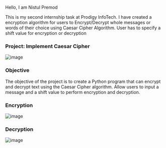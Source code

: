 Hello, I am Nistul Premod

This is my second internship task at Prodigy InfoTech. I have created a encryption algorithm for users to Encrypt/Decrypt whole messages or words of their choice using Caesar Cipher Algorithm. User has to specify a shift value for encryption or decryption


### Project: Implement Caesar Cipher
![image](https://github.com/cybernistul/PRODIGY_CS_02/assets/169300257/b00debe6-90fc-4508-b79a-9c4d18d8bc9c)

### Objective
The objective of the project is to create a Python program that can encrypt and decrypt text using the Caesar Cipher algorithm. Allow users to input a message and a shift value to perform encryption and decryption.

### Encryption 
![image](https://github.com/cybernistul/PRODIGY_CS_02/assets/169300257/10c3e935-452c-43b7-bdad-bc5207039d98)


### Decryption 
![image](https://github.com/cybernistul/PRODIGY_CS_02/assets/169300257/87b4270a-d4fc-43e3-90ad-cbb31fb72c06)
